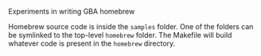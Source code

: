 Experiments in writing GBA homebrew

Homebrew source code is inside the `samples` folder. One of the folders can be symlinked to the top-level `homebrew` folder. The Makefile will build whatever code is present in the `homebrew` directory.
